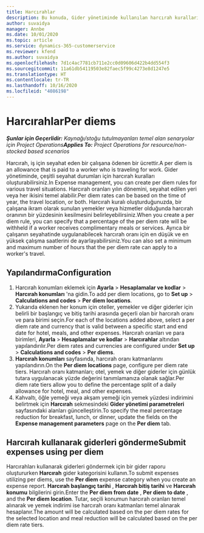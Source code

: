 ```yaml
---
title: Harcırahlar
description: Bu konuda, Gider yönetiminde kullanılan harcırah kuralları hakkında bilgiler sağlanmaktadır.
author: suvaidya
manager: Annbe
ms.date: 10/01/2020
ms.topic: article
ms.service: dynamics-365-customerservice
ms.reviewer: kfend
ms.author: suvaidya
ms.openlocfilehash: 7d1c4ac7781cb711e2cc0d09606d422b4dd554f3
ms.sourcegitcommit: 11a61db54119503e82faec5f99c4273e8d1247e5
ms.translationtype: HT
ms.contentlocale: tr-TR
ms.lasthandoff: 10/16/2020
ms.locfileid: "4086198"
---
```

# <a name="per-diems"></a><span data-ttu-id="41e0a-103">Harcırahlar</span><span class="sxs-lookup"><span data-stu-id="41e0a-103">Per diems</span></span>

<span data-ttu-id="41e0a-104">_**Şunlar için Geçerlidir:** Kaynağı/stoğu tutulmayanları temel alan senaryolar için Project Operations_</span><span class="sxs-lookup"><span data-stu-id="41e0a-104">_**Applies To:** Project Operations for resource/non-stocked based scenarios_</span></span>


<span data-ttu-id="41e0a-105">Harcırah, iş için seyahat eden bir çalışana ödenen bir ücrettir.</span><span class="sxs-lookup"><span data-stu-id="41e0a-105">A per diem is an allowance that is paid to a worker who is traveling for work.</span></span> <span data-ttu-id="41e0a-106">Gider yönetiminde, çeşitli seyahat durumları için harcırah kuralları oluşturabilirsiniz.</span><span class="sxs-lookup"><span data-stu-id="41e0a-106">In Expense management, you can create per diem rules for  various travel situations.</span></span> <span data-ttu-id="41e0a-107">Harcırah oranları yılın dönemini, seyahat edilen yeri veya her ikisini temel alabilir.</span><span class="sxs-lookup"><span data-stu-id="41e0a-107">Per diem rates can be based on the time of year, the travel location, or both.</span></span> <span data-ttu-id="41e0a-108">Harcırah kuralı oluşturduğunuzda, bir çalışana ikram olarak sunulan yemekler veya hizmetler olduğunda harcırah oranının bir yüzdesinin kesilmesini belirleyebilirsiniz.</span><span class="sxs-lookup"><span data-stu-id="41e0a-108">When you create a per diem  rule, you can specify that a percentage of the per diem rate will be withheld if a worker receives complimentary meals or services.</span></span> <span data-ttu-id="41e0a-109">Ayrıca bir çalışanın seyahatinde uygulanabilecek harcırah oranı için en düşük ve en yüksek çalışma saatlerini de ayarlayabilirsiniz.</span><span class="sxs-lookup"><span data-stu-id="41e0a-109">You can also set a minimum and maximum number of hours that the per diem rate can apply to a worker's travel.</span></span>

## <a name="configuration"></a><span data-ttu-id="41e0a-110">Yapılandırma</span><span class="sxs-lookup"><span data-stu-id="41e0a-110">Configuration</span></span> 

1. <span data-ttu-id="41e0a-111">Harcırah konumları eklemek için **Ayarla** > **Hesaplamalar ve kodlar** > **Harcırah konumları** 'na gidin.</span><span class="sxs-lookup"><span data-stu-id="41e0a-111">To add per diem locations, go to **Set up** > **Calculations and codes** > **Per diem locations**.</span></span>
2. <span data-ttu-id="41e0a-112">Yukarıda eklenen her konum için oteller, yemekler ve diğer giderler için belirli bir başlangıç ve bitiş tarihi arasında geçerli olan bir harcırah oranı ve para birimi seçin.</span><span class="sxs-lookup"><span data-stu-id="41e0a-112">For each of the locations added above, select a per diem rate and currency that is valid between a specific start and end date for hotel, meals, and other expenses.</span></span> <span data-ttu-id="41e0a-113">Harcırah oranları ve para birimleri, **Ayarla** > **Hesaplamalar ve kodlar** > **Harcırahlar** altından yapılandırılır.</span><span class="sxs-lookup"><span data-stu-id="41e0a-113">Per diem rates and currencies are configured under **Set up** > **Calculations and codes** > **Per diems**.</span></span>
3. <span data-ttu-id="41e0a-114">**Harcırah konumları** sayfasında, harcırah oranı katmanlarını yapılandırın.</span><span class="sxs-lookup"><span data-stu-id="41e0a-114">On the **Per diem locations** page, configure per diem rate tiers.</span></span> <span data-ttu-id="41e0a-115">Harcırah oranı katmanları; otel, yemek ve diğer giderler için günlük tutara uygulanacak yüzde değerini tanımlamanıza olanak sağlar.</span><span class="sxs-lookup"><span data-stu-id="41e0a-115">Per diem rate tiers allow you to define the percentage split of a daily allowance for hotel, meal, and other expenses.</span></span> 
4. <span data-ttu-id="41e0a-116">Kahvaltı, öğle yemeği veya akşam yemeği için yemek yüzdesi indirimini belirtmek için **Harcırah** sekmesindeki **Gider yönetimi parametreleri** sayfasındaki alanları güncelleştirin.</span><span class="sxs-lookup"><span data-stu-id="41e0a-116">To specify the meal percentage reduction for breakfast, lunch, or dinner, update the fields on the **Expense management parameters** page on the **Per diem** tab.</span></span> 
    
## <a name="submit-expenses-using-per-diem"></a><span data-ttu-id="41e0a-117">Harcırah kullanarak giderleri gönderme</span><span class="sxs-lookup"><span data-stu-id="41e0a-117">Submit expenses using per diem</span></span>
<span data-ttu-id="41e0a-118">Harcırahları kullanarak giderleri göndermek için bir gider raporu oluştururken **Harcırah** gider kategorisini kullanın.</span><span class="sxs-lookup"><span data-stu-id="41e0a-118">To submit expenses utilizing per diems, use the **Per diem** expense category when you create an expense report.</span></span> <span data-ttu-id="41e0a-119">**Harcırah başlangıç tarihi** , **Harcırah bitiş tarihi** ve **Harcırah konumu** bilgilerini girin.</span><span class="sxs-lookup"><span data-stu-id="41e0a-119">Enter the **Per diem from date** , **Per diem to date** ,  and the **Per diem location**.</span></span> <span data-ttu-id="41e0a-120">Tutar, seçili konumun harcırah oranları temel alınarak ve yemek indirimi ise harcırah oranı katmanları temel alınarak hesaplanır.</span><span class="sxs-lookup"><span data-stu-id="41e0a-120">The amount will be calculated based on the per diem rates for the selected location and meal reduction will be calculated based on the per diem rate tiers.</span></span>

